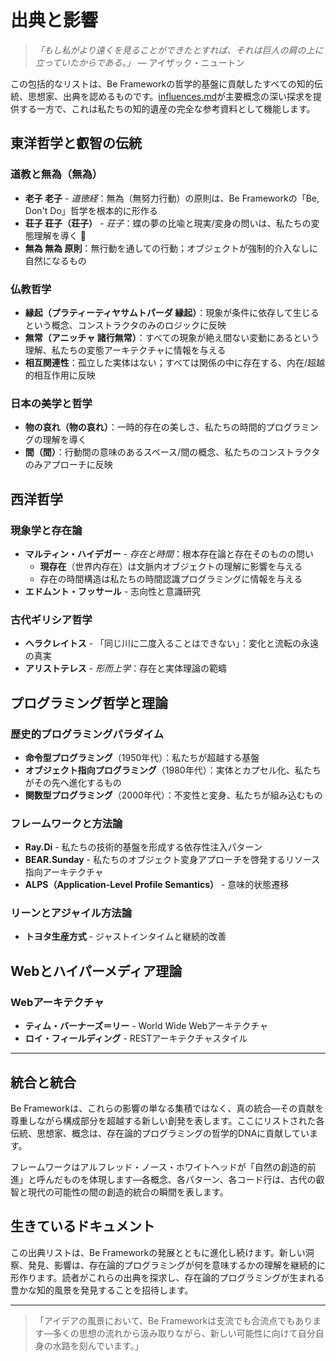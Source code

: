 # 出典と影響

> *「もし私がより遠くを見ることができたとすれば、それは巨人の肩の上に立っていたからである。」* — アイザック・ニュートン

この包括的なリストは、Be Frameworkの哲学的基盤に貢献したすべての知的伝統、思想家、出典を認めるものです。[influences.md](./influences.md)が主要概念の深い探求を提供する一方で、これは私たちの知的遺産の完全な参考資料として機能します。

## 東洋哲学と叡智の伝統

### 道教と無為（無為）
- **老子 老子** - *道徳経*：無為（無努力行動）の原則は、Be Frameworkの「Be, Don't Do」哲学を根本的に形作る
- **荘子 荘子（荘子）** - *荘子*：蝶の夢の比喩と現実/変身の問いは、私たちの変態理解を導く 🦋
- **無為 無為 原則**：無行動を通しての行動；オブジェクトが強制的介入なしに自然になるもの

### 仏教哲学
- **縁起（プラティーティヤサムトパーダ 縁起）**：現象が条件に依存して生じるという概念、コンストラクタのみのロジックに反映
- **無常（アニッチャ 諸行無常）**：すべての現象が絶え間ない変動にあるという理解、私たちの変態アーキテクチャに情報を与える
- **相互関連性**：孤立した実体はない；すべては関係の中に存在する、内在/超越的相互作用に反映

### 日本の美学と哲学
- **物の哀れ（物の哀れ）**：一時的存在の美しさ、私たちの時間的プログラミングの理解を導く
- **間（間）**：行動間の意味のあるスペース/間の概念、私たちのコンストラクタのみアプローチに反映

## 西洋哲学

### 現象学と存在論
- **マルティン・ハイデガー** - *存在と時間*：根本存在論と存在そのものの問い
  - **現存在**（世界内存在）は文脈内オブジェクトの理解に影響を与える
  - 存在の時間構造は私たちの時間認識プログラミングに情報を与える
- **エドムント・フッサール** - 志向性と意識研究

### 古代ギリシア哲学
- **ヘラクレイトス** - 「同じ川に二度入ることはできない」：変化と流転の永遠の真実
- **アリストテレス** - *形而上学*：存在と実体理論の範疇

## プログラミング哲学と理論

### 歴史的プログラミングパラダイム
- **命令型プログラミング**（1950年代）：私たちが超越する基盤
- **オブジェクト指向プログラミング**（1980年代）：実体とカプセル化、私たちがその先へ進化するもの
- **関数型プログラミング**（2000年代）：不変性と変身、私たちが組み込むもの

### フレームワークと方法論
- **Ray.Di** - 私たちの技術的基盤を形成する依存性注入パターン
- **BEAR.Sunday** - 私たちのオブジェクト変身アプローチを啓発するリソース指向アーキテクチャ
- **ALPS（Application-Level Profile Semantics）** - 意味的状態遷移

### リーンとアジャイル方法論
- **トヨタ生産方式** - ジャストインタイムと継続的改善

## Webとハイパーメディア理論

### Webアーキテクチャ
- **ティム・バーナーズ＝リー** - World Wide Webアーキテクチャ
- **ロイ・フィールディング** - RESTアーキテクチャスタイル

---

## 統合と統合

Be Frameworkは、これらの影響の単なる集積ではなく、真の統合—その貢献を尊重しながら構成部分を超越する新しい創発を表します。ここにリストされた各伝統、思想家、概念は、存在論的プログラミングの哲学的DNAに貢献しています。

フレームワークはアルフレッド・ノース・ホワイトヘッドが「自然の創造的前進」と呼んだものを体現します—各概念、各パターン、各コード行は、古代の叡智と現代の可能性の間の創造的統合の瞬間を表します。

## 生きているドキュメント

この出典リストは、Be Frameworkの発展とともに進化し続けます。新しい洞察、発見、影響は、存在論的プログラミングが何を意味するかの理解を継続的に形作ります。読者がこれらの出典を探求し、存在論的プログラミングが生まれる豊かな知的風景を発見することを招待します。

---

> 「アイデアの風景において、Be Frameworkは支流でも合流点でもあります—多くの思想の流れから汲み取りながら、新しい可能性に向けて自分自身の水路を刻んでいます。」